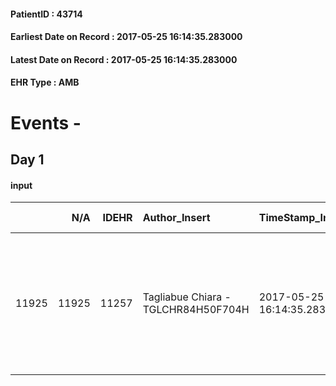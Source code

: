 
#### PatientID : 43714
#### Earliest Date on Record : 2017-05-25 16:14:35.283000
#### Latest Date on Record : 2017-05-25 16:14:35.283000
#### EHR Type : AMB

# Events - 

## Day 1

#### input
|       |    N/A |   IDEHR | Author_Insert                       | TimeStamp_Insert           | EHRType   |   PatientID |   IDDigitalSignDocument | persone_vicine   |   Unnamed: 0_x.1 |   IDANAMNESI_SOCIALE | Patient   | FamigliaAltro   | Paziente_T   | FamigliaAltro_T   |   Non_Rilevabile_x.1 | Note_Non_Rilevabile_x.1   | opt_Problemi   | chk_contr_sintomi   | opt_paziente_a   | opt_famiglia_a   | opt_adeguatezza   | opt_paziente_solo   | ds_note_con                                                                                                         | opt_presente_assente   | Presenza_minori   | Caregiver_principale   | opt_capacita     | ds_familiari_coinv                                                                                                                                    | opt_necessario   | opt_presente   | opt_risorse_ec   | opt_paziente_psi   | opt_Ins_vol   | opt_esenzione   | opt_inv_civile   | Needs     | Domestic partnership   | Fragility   | opt_disponibilita_f   | opt_indennita_acc   | opt_legge   | opt_famiglia_psi   | opt_disponibilit_paz   |
|------:|-------:|--------:|:------------------------------------|:---------------------------|:----------|------------:|------------------------:|:-----------------|-----------------:|---------------------:|:----------|:----------------|:-------------|:------------------|---------------------:|:--------------------------|:---------------|:--------------------|:-----------------|:-----------------|:------------------|:--------------------|:--------------------------------------------------------------------------------------------------------------------|:-----------------------|:------------------|:-----------------------|:-----------------|:------------------------------------------------------------------------------------------------------------------------------------------------------|:-----------------|:---------------|:-----------------|:-------------------|:--------------|:----------------|:-----------------|:----------|:-----------------------|:------------|:----------------------|:--------------------|:------------|:-------------------|:-----------------------|
| 11925 |  11925 |   11257 | Tagliabue Chiara - TGLCHR84H50F704H | 2017-05-25 16:14:35.283000 | AMB       |       43714 |                  761416 | N/A              |             6209 |                 3913 | No#0      | Si#1            | No#0         | Si#1              |                    0 | NR                        | Si#1           | controllo sintomi#0 | Indefinite#2     | Congruenti#1     | Si#1              | No#0                | Vive con una badante presente nelle 24 ore (nel mese di Giugno dovr√† assentarsi ma ci sar√† una badante sostituta) | Presente#1             | No#0              | caregiver              | Incrementabile#1 | Il figlio Paolo, separato con un figlio di 17 aa che vive con la madre, lavora come dirigente c/o una societ√† multinazionale, abita nelle vicinanze. | Si#1             | Si#1           | Adeguate#1       | No#0               | No#0          | No#0            | No#0             | Clinici#0 | Badante#1              | nessuna#0   | Si#1                  | No#0                | No#0        | No#0               | Si#1                   |


